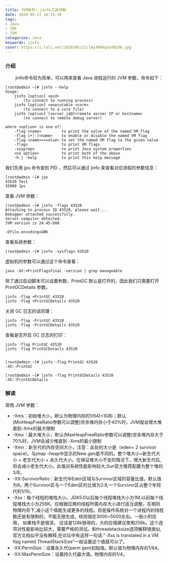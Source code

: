 ```yaml
---
title: JVM系列--jinfo工具详解
date: 2020-05-21 16:31:30
tags:
- Java
- JDK
- JVM
categories: Java
keywords: jinfo
cover: https://i.loli.net/2020/05/21/lAy3M4kgtw7BzO8.jpg
---
```

### 介绍
&emsp;&emsp; jinfo命令较为简单，可以用来查看 Java 进程运行的 JVM 参数，命令如下：
```shell
[root@admin ~]# jinfo --help
Usage:
    jinfo [option] <pid>
        (to connect to running process)
    jinfo [option] <executable <core>
        (to connect to a core file)
    jinfo [option] [server_id@]<remote server IP or hostname>
        (to connect to remote debug server)

where <option> is one of:
    -flag <name>         to print the value of the named VM flag
    -flag [+|-]<name>    to enable or disable the named VM flag
    -flag <name>=<value> to set the named VM flag to the given value
    -flags               to print VM flags
    -sysprops            to print Java system properties
    <no option>          to print both of the above
    -h | -help           to print this help message

```

我们先用 jps 命令查到 PID ，然后可以通过 jinfo 来查看对应进程的参数信息：
```shell
[root@admin ~]# jps
43520 Test
35900 Jps
```
查看 JVM 参数：

```shell
[root@admin ~]# jinfo -flags 43520
Attaching to process ID 43520, please wait...
Debugger attached successfully.
Server compiler detected.
JVM version is 24.45-b08

-Dfile.encoding=GBK
```
查看系统参数：
```shell
[root@admin ~]# jinfo -sysflags 43520
```

虚拟机的参数可以通过这个命令查看：

```shell
java -XX:+PrintFlagsFinal -version | grep manageable
```
除了通过启动脚本可以设置参数，PrintGC 默认是打开的，因此我们只需要打开 PrintGCDetails 参数。
```shell
jinfo -flag +PrintGC 43520
jinfo -flag +PrintGCDetails 43520
```
关闭 GC 日志的话同理：
```shell
jinfo -flag -PrintGC 43520
jinfo -flag -PrintGCDetails 43520
```
查看是否开启 GC 日志的打印：

```shell
jinfo -flag PrintGC 43520
jinfo -flag PrintGCDetails 43520


[root@admin ~]# jinfo -flag PrintGC 43520
-XX:-PrintGC

[root@admin ~]# jinfo -flag PrintGCDetails 43520
-XX:-PrintGCDetails
```
### 解读
常用 JVM 参数：
* -Xms：初始堆大小，默认为物理内存的1/64(<1GB)；默认(MinHeapFreeRatio参数可以调整)空余堆内存小于40%时，JVM就会增大堆直到-Xmx的最大限制
* -Xmx：最大堆大小，默认(MaxHeapFreeRatio参数可以调整)空余堆内存大于70%时，JVM会减少堆直到 -Xms的最小限制
* -Xmn：新生代的内存空间大小，注意：此处的大小是（eden+ 2 survivor space)。与jmap -heap中显示的New gen是不同的。整个堆大小=新生代大小 + 老生代大小 + 永久代大小。在保证堆大小不变的情况下，增大新生代后,将会减小老生代大小。此值对系统性能影响较大,Sun官方推荐配置为整个堆的3/8。
* -XX:SurvivorRatio：新生代中Eden区域与Survivor区域的容量比值，默认值为8。两个Survivor区与一个Eden区的比值为2:8,一个Survivor区占整个年轻代的1/10。
* -Xss：每个线程的堆栈大小。JDK5.0以后每个线程堆栈大小为1M,以前每个线程堆栈大小为256K。应根据应用的线程所需内存大小进行适当调整。在相同物理内存下,减小这个值能生成更多的线程。但是操作系统对一个进程内的线程数还是有限制的，不能无限生成，经验值在3000~5000左右。一般小的应用， 如果栈不是很深， 应该是128k够用的，大的应用建议使用256k。这个选项对性能影响比较大，需要严格的测试。和threadstacksize选项解释很类似,官方文档似乎没有解释,在论坛中有这样一句话:"-Xss is translated in a VM flag named ThreadStackSize”一般设置这个值就可以了。
* -XX:PermSize：设置永久代(perm gen)初始值。默认值为物理内存的1/64。
* -XX:MaxPermSize：设置持久代最大值。物理内存的1/4。
